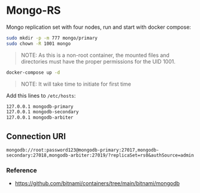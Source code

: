 # Mongo-RS

Mongo replication set with four nodes, run and start with docker compose:

```sh
sudo mkdir -p -m 777 mongo/primary
sudo chown -R 1001 mongo
```

> NOTE: As this is a non-root container, the mounted files and directories must have the proper permissions for the UID 1001.

```sh
docker-compose up -d
```

> NOTE: It will take time to initiate for first time

Add this lines to `/etc/hosts`:

```sh
127.0.0.1 mongodb-primary
127.0.0.1 mongodb-secondary
127.0.0.1 mongodb-arbiter
```

## Connection URI

`mongodb://root:password123@mongodb-primary:27017,mongodb-secondary:27018,mongodb-arbiter:27019/?replicaSet=rs0&authSource=admin`

### Reference

- https://github.com/bitnami/containers/tree/main/bitnami/mongodb
